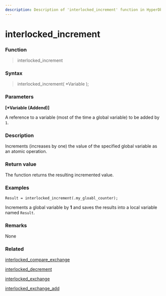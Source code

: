 ```yaml
---
description: Description of 'interlocked_increment' function in HyperDbg Scripts
---
```


# interlocked_increment

### Function

> interlocked_increment

### Syntax

> interlocked_increment( \*Variable );

### Parameters

**\[\*Variable (Addend)]**

A reference to a variable (most of the time a global variable) to be added by `1`.

### Description

Increments (increases by one) the value of the specified global variable as an atomic operation.

### Return value

The function returns the resulting incremented value.

### Examples

`Result = interlocked_increment(.my_gloabl_counter);`

Increments a global variable by **1** and saves the results into a local variable named `Result`.

### Remarks

None

### Related

[interlocked_compare_exchange](https://docs.hyperdbg.org/commands/scripting-language/functions/interlocked/interlocked_compare_exchange)

[interlocked_decrement](https://docs.hyperdbg.org/commands/scripting-language/functions/interlocked/interlocked_decrement)

[interlocked_exchange](https://docs.hyperdbg.org/commands/scripting-language/functions/interlocked/interlocked_exchange)

[interlocked_exchange_add](https://docs.hyperdbg.org/commands/scripting-language/functions/interlocked/interlocked_exchange_add)
